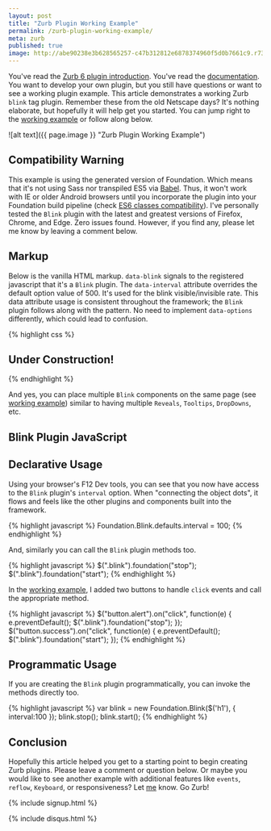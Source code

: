 ```yaml
---
layout: post
title: "Zurb Plugin Working Example"
permalink: /zurb-plugin-working-example/
meta: zurb
published: true
image: http://abe90238e3b628565257-c47b312812e6878374960f5d0b7661c9.r73.cf1.rackcdn.com/foundation-dude-blue.png
---
```

You've read the [Zurb 6 plugin introduction](/zurb-foundation-6-plugins/).  You've read the [documentation](http://foundation.zurb.com/sites/docs/).  You want to develop your own plugin, but you still have questions or want to see a working plugin example.  This article demonstrates a working Zurb `blink` tag plugin.  Remember these from the old Netscape days?  It's nothing elaborate, but hopefully it will help get you started.  You can jump right to the [working example](/zurb-6/plugin-blink.html) or follow along below.

![alt text]({{ page.image }} "Zurb Plugin Working Example")

## Compatibility Warning
This example is using the generated version of Foundation.  Which means that it's not using Sass nor transpiled ES5 via [Babel](https://babeljs.io/).  Thus, it won't work with IE or older Android browsers until you incorporate the plugin into your Foundation build pipeline (check [ES6 classes compatibility](http://caniuse.com/#feat=es6-class)).  I've personally tested the `Blink` plugin with the latest and greatest versions of Firefox, Chrome, and Edge.  Zero issues found.  However, if you find any, please let me know by leaving a comment below.

## Markup
Below is the vanilla HTML markup.  `data-blink` signals to the registered javascript that it's a `Blink` plugin.  The `data-interval` attribute overrides the default option value of 500.  It's used for the blink visible/invisible rate.  This data attribute usage is consistent throughout the framework; the `Blink` plugin follows along with the pattern.  No need to implement `data-options` differently, which could lead to confusion.

{% highlight css %}
<div class="blink" data-blink data-interval="400">
    <h2>Under Construction!</h2>
</div>
{% endhighlight %}


And yes, you can place multiple `Blink` components on the same page (see [working example](/zurb-6/plugin-blink.html)) similar to having multiple `Reveals`, `Tooltips`, `DropDowns`, etc.

## Blink Plugin JavaScript

<script src="https://gist.github.com/dragthor/3b47221fabbca0e04f1a4df8802e91a5.js"></script>

## Declarative Usage
Using your browser's F12 Dev tools, you can see that you now have access to the `Blink` plugin's `interval` option.  When "connecting the object dots", it flows and feels like the other plugins and components built into the framework.

{% highlight javascript %}
Foundation.Blink.defaults.interval = 100;
{% endhighlight %}

And, similarly you can call the `Blink` plugin methods too.

{% highlight javascript %}
$(".blink").foundation("stop");
$(".blink").foundation("start");
{% endhighlight %}


In the [working example](/zurb-6/plugin-blink.html), I added two buttons to handle `click` events and call the appropriate method.

{% highlight javascript %}
$("button.alert").on("click", function(e) {
    e.preventDefault();
    $(".blink").foundation("stop");
});
$("button.success").on("click", function(e) {
    e.preventDefault();
    $(".blink").foundation("start");
});
{% endhighlight %}

## Programmatic Usage
If you are creating the `Blink` plugin programmatically, you can invoke the methods directly too.

{% highlight javascript %}
var blink = new Foundation.Blink($('h1'), { interval:100 });
blink.stop();
blink.start();
{% endhighlight %}

## Conclusion
Hopefully this article helped you get to a starting point to begin creating Zurb plugins.  Please leave a comment or question below.  Or maybe you would like to see another example with additional features like `events`, `reflow`, `Keyboard`, or responsiveness?  Let [me](/about/) know.  Go Zurb!

{% include signup.html %}

{% include disqus.html %}

